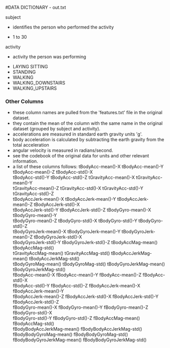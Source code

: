 #DATA DICTIONARY - out.txt

subject
* identifies the person who performed the activity
 + 1 to 30 
 
activity
* activity the person was performing
 + LAYING SITTING
 + STANDING
 + WALKING
 + WALKING_DOWNSTAIRS
 + WALKING_UPSTAIRS

### Other Columns
* these column names are pulled from the 'features.txt' file in the original dataset.
* they contain the mean of the column with the same name in the original dataset (grouped by subject and activity).
* accelerations are measured in standard earth gravity units 'g'. 
* body acceleration is calculated by subtracting the earth gravity from the total acceleration
* angular velocity is measured in radians/second.
* see the codebook of the original data for units and other relevant information.
* a list of these columns follows:
tBodyAcc-mean()-X           tBodyAcc-mean()-Y         tBodyAcc-mean()-Z           tBodyAcc-std()-X            
tBodyAcc-std()-Y            tBodyAcc-std()-Z          tGravityAcc-mean()-X        tGravityAcc-mean()-Y        
tGravityAcc-mean()-Z        tGravityAcc-std()-X       tGravityAcc-std()-Y         tGravityAcc-std()-Z         
tBodyAccJerk-mean()-X       tBodyAccJerk-mean()-Y     tBodyAccJerk-mean()-Z       tBodyAccJerk-std()-X        
tBodyAccJerk-std()-Y        tBodyAccJerk-std()-Z      tBodyGyro-mean()-X          tBodyGyro-mean()-Y          
tBodyGyro-mean()-Z          tBodyGyro-std()-X         tBodyGyro-std()-Y           tBodyGyro-std()-Z           
tBodyGyroJerk-mean()-X      tBodyGyroJerk-mean()-Y    tBodyGyroJerk-mean()-Z      tBodyGyroJerk-std()-X       
tBodyGyroJerk-std()-Y       tBodyGyroJerk-std()-Z     tBodyAccMag-mean()          tBodyAccMag-std()           
tGravityAccMag-mean()       tGravityAccMag-std()      tBodyAccJerkMag-mean()      tBodyAccJerkMag-std()       
tBodyGyroMag-mean()         tBodyGyroMag-std()        tBodyGyroJerkMag-mean()     tBodyGyroJerkMag-std()      
fBodyAcc-mean()-X           fBodyAcc-mean()-Y         fBodyAcc-mean()-Z           fBodyAcc-std()-X            
fBodyAcc-std()-Y            fBodyAcc-std()-Z          fBodyAccJerk-mean()-X       fBodyAccJerk-mean()-Y       
fBodyAccJerk-mean()-Z       fBodyAccJerk-std()-X      fBodyAccJerk-std()-Y        fBodyAccJerk-std()-Z        
fBodyGyro-mean()-X          fBodyGyro-mean()-Y        fBodyGyro-mean()-Z          fBodyGyro-std()-X           
fBodyGyro-std()-Y           fBodyGyro-std()-Z         fBodyAccMag-mean()          fBodyAccMag-std()           
fBodyBodyAccJerkMag-mean()  fBodyBodyAccJerkMag-std() fBodyBodyGyroMag-mean()     fBodyBodyGyroMag-std()      
fBodyBodyGyroJerkMag-mean() fBodyBodyGyroJerkMag-std()
